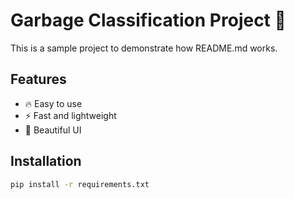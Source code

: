 # Garbage Classification Project 🚀

This is a sample project to demonstrate how README.md works.

## Features
- 🔥 Easy to use
- ⚡ Fast and lightweight
- 🎨 Beautiful UI

## Installation
```bash
pip install -r requirements.txt
